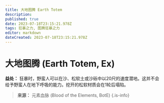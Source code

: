 ```yaml
---
title: 大地图腾 Earth Totem
description: 
published: true
date: 2023-07-18T23:15:21.978Z
tags: 狂暴之力, 图腾狂暴之力
editor: markdown
dateCreated: 2023-07-18T23:15:21.978Z
---
```


# 大地图腾 (Earth Totem, Ex)
**益处：** 狂暴时，野蛮人可以在沙、松软土或沙砾中以20尺的速度潜地。这并不会给予野蛮人在地下呼吸的能力。挖开的松软材质会在1轮后塌陷。

> **来源：** 元素血脉 (Blood of the Elements, BotE)
{.is-info}
